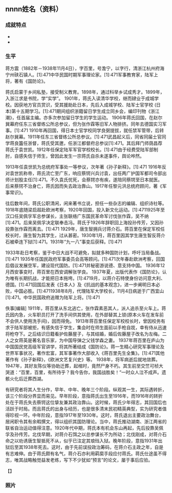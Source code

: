 ## nnnn姓名（资料）

### 成就特点

- ​
- ​


### 生平

蒋方震（1882年－1938年11月4日），字百里，号澹宁，以字行，清浙江杭州府海宁州硖石镇人。[1]:471中华民国时期军事理论家。[1]:471军事教育家，陆军上将，著有《国防论》。



蒋氏启蒙于乡间私塾，接受制义教育。1898年，通过科举乡试成秀才。1899年，入浙江求是书院，学“实学”。
1901年，蒋氏入读清华学校，继而肄业于成城学校。因获地方官员赏识，受其援助赴日本，先后入成城学校、陆军士官学校 (日本)第十五期学习。[1]:471期间组织浙籍留日学生成立同乡会，编印刊物《浙江潮》，任首届主编。亦多次参加留日学生的学生运动。
1906年蒋氏回国，在赵尔巽幕府任东三省督练公所总参议，但为张作霖等旧军人物排挤。同年去德国实习军事。[1]:471
1910年再回国，得日本士官学校同学良弼提拔，就任禁军管带，后转赵尔巽幕。1911年任东三省督练公所总参议。[1]:471武昌起义后，同省同届士官同学蒋良簋任浙督，蒋氏受其邀，任浙江都督府总参议[1]:471。其后拜门师荫昌荐蒋氏于袁世凯。1912年任保定陆军军官学校校长。[1]:471由于经费受陆军部制肘，自感失信于师生，曾因此发生一宗蒋氏自杀未遂事件，舆论哗然。



1913年任袁世凯为总统府军事处一等参议，次年著《孙子新释》。[1]:471
1916年反对袁世凯称帝，蒋氏流亡至广东，响应蔡锷兴兵讨袁，出任两广护国军都司令部出师计划股主任[1]:471。不久袁氏忧死，会蔡锷亦有疾，遂陪同蔡锷至日本就医。后来蔡锷不治身亡，蒋氏因而失去政治靠山。1917年任黎元洪总统府顾问，著《军事常识》。



往后数年间，蒋氏公职清闲，闲来著书立说，担任一些杂志的编辑、组织诗社等。1918年底随梁启超赴欧洲考察，1920年回国，投入新文化运动。[1]:4711925年至汉口任吴佩孚军总参谋长，主张联络广东国民革命军讨伐张作霖，吴不纳[1]:471。后来吴佩孚决定联奉击冯。蒋氏于1926年辞职回上海投孙传芳，又因孙投靠张作霖而离去。[1]:471
1929年，唐生智拥兵讨蒋介石。蒋百里在保定军校任校长时，唐生智为其学生，过从甚密。1930年1月，蒋百里因其学生唐生智反蒋介石被牵连下狱[1]:471。1931年“九一八”事变后获释。[1]:471



1933年赴日考察，鉴于中日大战不可避免，拟就多种国防计划，呼吁当局备战。[1]:471
1935年任国民政府军事委员会高等顾问。[1]:471次年春赴欧洲考察，回国后倡议发展空军，建设现代国防。[1]:471并秘密游说德、意支持中国。
1936年12月西安事变时，蒋百里在西安调解张学良。
1937年夏，出版代表作《国防论》，认为唯有长期抗战，才能把日本拖垮。[1]:4719月，以蒋介石特使身份访问意大利、德国。[1]:471回国后发表《日本人》及《抗战的基本观念》，进一步阐明日本必败，中国必胜。[1]:4711938年8月，代理陆军大学校长，11月4日病逝于广西宜山[1]:471。中华民国政府追赠为陆军上将。[1]:471



佚事[编辑]
1911年，蒋百里从东北逃亡，张作霖素恶其人，派人追杀至火车上。蒋氏因内急，火车职员打开了洗手间供其使用，在外部替其上锁(原本火车在发车前不会供人使用洗手间)，因而得免。
1913年蒋百里任保定军校校长时，曾因校务有求于陆军部被拒，有感失信于学生，集会时在师生面前以手枪自戕，幸有侍从迅速将枪夺下。之后结识日籍看护佐藤屋子，与其结婚，婚后佐藤屋子改名为左梅。二人之女蒋英是著名音乐家，为中国导弹之父钱学森之妻。
1937年蒋百里在庐山为中国国民党高级军官讲学，将其所著结成《国防论》。蒋一生精心研究军事理论及世界军事状况，著作宏富，其军事著作大部收入《蒋百里先生全集》。[1]:471其他著作有《孙子新释》，《欧洲文艺复兴史》等。
1938年，将军病逝后就地敛葬。1947年，其好友陈仪等协助迁葬，起棺时，竟然尸身不朽。其生前至交竺可桢大哭道：“百里，百里，有所待乎？我今告你，我国战胜矣！”一时众人泣不成声。遗骸火化后迁葬西湖。



有研究者将其人生分作，早年、中年、晚年三个阶段。纵观其一生，其际遇转折，该三个阶段分界显而易见。早年阶段，意指蒋氏出生至1916年，而1916年的转折处在于蒋氏失去蔡锷这位挚友兼其政治靠山。这时候，蒋氏少年得志，其回国后也活跃于时局。而且蒋氏的出身与经历，也是很多清末民初精英典型，实为研究者值得珍视一环。中年阶段，意指1917年至1930年。这时，蒋氏退出主要政治舞台，居闲职令其有余暇撰文，得以组织其国防理论。当中，蒋氏推动湖南、浙江两省的联省自治运动值得注意。1920年代中期，蒋氏本有机会东山再起，先后投靠吴佩孚及孙传芳。北伐早期，对蒋介石饵之以总参谋长不为所动；北伐刚成，对蒋介石命之以劝诱唐生智抵死不从，似乎已注定其琅珰入狱。晚年阶段，意指1931年出狱后至其1938年死去。这时，由于先前误投政治筹码，在蒋介石主政之年，自是有志难伸。由于蒋氏颇有名气，蒋介石亦利用羁縻手段应付蒋氏。蒋氏仕途虽不得志，唯其战略触觉益发老练，写下不少犹如“预言”的论文，屡于事后应验。



【】

### 照片

